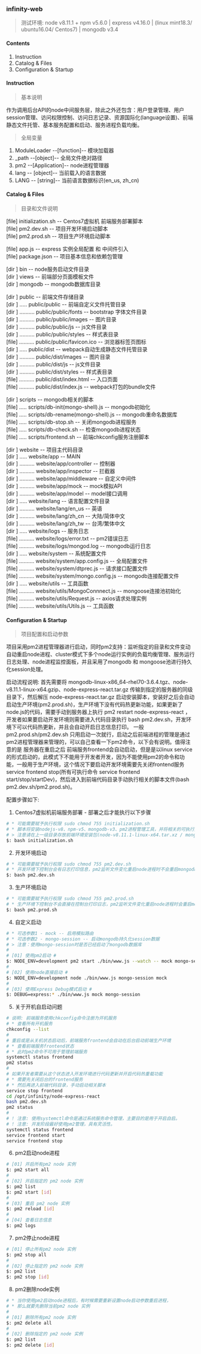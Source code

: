 ### infinity-web
>测试环境: node v8.11.1 + npm v5.6.0 | express v4.16.0 | (linux mint18.3/ ubuntu16.04/ Centos7) | mongodb v3.4

#### Contents
1. Instruction
2. Catalog & Files
3. Configuration & Startup

#### Instruction

> 基本说明  

作为调用后台API的node中间服务层，除此之外还包含：用户登录管理、用户session管理、访问权限控制、访问日志记录、资源国际化(language设置)、前端静态文件托管、基本服务配置和启动、服务进程负载均衡。

> 全局变量  

1. ModuleLoader --[function]-- 模块加载器
2. \_path --[object]-- 全局文件绝对路径
3. pm2 --[Application]-- node进程管理器
4. lang -- [object]-- 当前载入的语言数据
4. LANG -- [string]-- 当前语言数据标识(en_us, zh_cn)

#### Catalog & Files
> 目录和文件说明  

[file] initialization.sh -- Centos7虚拟机 前端服务部署脚本  
[file] pm2.dev.sh -- 项目开发环境启动脚本  
[file] pm2.prod.sh -- 项目生产环境启动脚本  

[file] app.js -- express 实例全局配置 和 中间件引入  
[file] package.json -- 项目基本信息和依赖包管理  

[dir ] bin -- node服务启动文件目录  
[dir ] views -- 前端部分页面模板文件  
[dir ] mongodb -- mongodb数据库目录  

[dir ] public -- 前端文件存储目录  
[dir ] ..... public/public -- 前端自定义文件托管目录  
[dir ] .......... public/public/fonts -- bootstrap 字体文件目录  
[dir ] .......... public/public/images -- 图片目录  
[dir ] .......... public/public/js -- js文件目录  
[dir ] .......... public/public/styles -- 样式表目录  
[file] .......... public/public/favicon.ico -- 浏览器标签页图标    
[dir ] ..... public/dist -- webpack自动生成静态文件托管目录  
[dir ] .......... public/dist/images -- 图片目录  
[dir ] .......... public/dist/js -- js文件目录  
[dir ] .......... public/dist/styles -- 样式表目录  
[file] .......... public/dist/index.html -- 入口页面  
[file] .......... public/dist/index.js -- webpack打包的bundle文件  

[dir ] scripts -- mongodb相关的脚本  
[file] ..... scripts/db-init(mongo-shell).js -- mongodb初始化  
[file] ..... scripts/db-rename(mongo-shell).js -- mongodb重命名数据库  
[file] ..... scripts/db-stop.sh -- 关闭mongodb进程服务  
[file] ..... scripts/db-check.sh -- 检查mongodb进程状态  
[file] ..... scripts/frontend.sh -- 前端chkconfig服务注册脚本  

[dir ] website -- 项目主代码目录  
[dir ] ..... website/app -- MAIN  
[dir ] .......... website/app/controller -- 控制器  
[dir ] .......... website/app/inspector -- 拦截器  
[dir ] .......... website/app/middleware -- 自定义中间件  
[dir ] .......... website/app/mock -- mock模拟API  
[dir ] .......... website/app/model -- model接口调用  
[dir ] ..... website/lang -- 语言配置文件目录  
[dir ] .......... website/lang/en_us -- 英语  
[dir ] .......... website/lang/zh_cn -- 大陆/简体中文  
[dir ] .......... website/lang/zh_tw -- 台湾/繁体中文  
[dir ] ..... website/logs -- 服务日志  
[file] .......... website/logs/error.txt -- pm2错误日志  
[file] .......... website/logs/mongod.log -- mongodb运行日志  
[dir ] ..... website/system -- 系统配置文件  
[file] .......... website/system/app.config.js -- 全局配置文件  
[file] .......... website/system/dtprec.js -- 请求接口配置文件  
[file] .......... website/system/mongo.config.js -- mongodb连接配置文件  
[dir ] ..... website/utils -- 工具函数  
[file] .......... website/utils/MongoConnnect.js -- mongoose连接池初始化  
[file] .......... website/utils/Request.js -- axios请求处理实例  
[file] .......... website/utils/Utils.js -- 工具函数  

#### Configuration & Startup
> 项目配置和启动参数  

项目采用pm2进程管理器进行启动，同时pm2支持：监听指定的目录和文件变动自动重启node进程、cluster模式下多个node运行实例的负载均衡管理、服务运行日志处理、node进程监控面板，并且采用了mongodb 和 mongoose池进行持久化session处理。  

启动流程说明: 首先需要将 mongodb-linux-x86_64-rhel70-3.6.4.tgz、node-v8.11.1-linux-x64.gzip、node-express-react.tar.gz 传输到指定的服务器的同级目录下，然后解压 node-express-react.tar.gz 启动安装脚本，安装好之后会自动启动生产环境(pm2.prod.sh)，生产环境下没有代码热更新功能，如果更新了node.js的代码，需要手动到服务器上执行 pm2 restart node-express-react ，开发者如果要启动开发环境则需要进入代码目录执行 bash pm2.dev.sh，开发环境下可以代码热更新，并且会自动开启日志信息打印。 一般 pm2.prod.sh/pm2.dev.sh 只用启动一次就行，启动之后前端进程的管理是通过pm2进程管理器来管理的，可以自己查看一下pm2命令，以下会有说明。值得注意的是 服务器在重启之后 前端服务frontend会自动启动，但是是以linux service的形式启动的，此模式下不能用于开发者开发，因为不能使用pm2的命令和功能，一般用于生产环境，这个情况下要启动开发环境需要先关闭frontend服务 service frontend stop(所有可执行命令 service frontend start/stop/startDev)，然后进入到前端代码目录手动执行相关的脚本文件(bash pm2.dev.sh/pm2.prod.sh)。

配置步骤如下:  

1. Centos7虚拟机前端服务部署 - 部署之后才能执行以下步骤
```sh
# * 可能需要赋予执行权限 sudo chmod 755 initialization.sh
# * 脚本将安装nodejs-v8、npm-v5、mongodb-v3、pm2进程管理工具，并将相关的可执行文件加入环境变量，最后将自动运行前端服务并监听文件变化
# > 注意请在上一级目录存放前端环境安装包(node-v8.11.1-linux-x64.tar.xz / mongodb-linux-x86_64-3.4.15.tgz)
$: bash initialization.sh
```

2. 开发环境启动
```sh
# * 可能需要赋予执行权限 sudo chmod 755 pm2.dev.sh
# * 开发环境下控制台会有日志打印信息，pm2监听文件变化重启node进程时不会重启mongodb数据库服务
$: bash pm2.dev.sh
```

3. 生产环境启动
```sh
# * 可能需要赋予执行权限 sudo chmod 755 pm2.prod.sh
# * 生产环境下控制台不会直接在控制台打印日志，pm2监听文件变化重启node进程时会重启mongodb数据库服务
$: bash pm2.prod.sh
```

4. 自定义启动
```sh
# * 可选参数1 - mock -- 启用模拟路由
# * 可选参数2 - mongo-session -- 启动mongodb持久化session数据
# > 注意：使用mongo-session时是否已经启动了mongodb数据库
#
# [01] 使用pm2启动 #
$: NODE_ENV=development pm2 start ./bin/www.js --watch -- mock mongo-session
#
# [02] 使用node直接启动 #
$: NODE_ENV=development node ./bin/www.js mongo-session mock
#
# [03] 使用Express Debug模式启动 #
$: DEBUG=express:* ./bin/www.js mock mongo-session
```

5. 关于开机自启动问题
```sh
# 说明: 前端服务使用chkconfig命令注册为开机服务
# * 查看所有开机服务
chkconfig --list
#
# 重启或是从关机状态启动后，前端服务frontend会自动在后台启动前端生产环境
# * 查看前端服务frontend状态
# * 此时pm2命令不可用于管理前端服务
systemctl status frontend
pm2 status
#
# 如果开发者需要从这个状态进入开发环境进行代码更新并开启代码热重载功能
# * 需要先关闭后台的frontend服务
# * 然后再进入前端代码目录，手动启动相关脚本
service stop frontend
cd /opt/infinity/node-express-react
bash pm2.dev.sh
pm2 status
#
# ! 注意: 使用systemctl命令是通过系统服务命令管理，主要目的是用于开启自启。
# ! 注意: 开发阶段最好使用pm2管理，具有灵活性。
systemctl status frontend
service frontend start
service frontend stop
```

6. pm2启动node进程
```sh
# [01] 开启所有pm2 node 实例
$: pm2 start all
#
# [02] 开启指定的 pm2 node 实例
$: pm2 list
$: pm2 start [id]
#
# [03] 重启 pm2 node 实例
$: pm2 reload [id]
#
# [04] 查看日志信息
$: pm2 logs
```

7. pm2停止node进程
```sh
# [01] 停止所有pm2 node 实例
$: pm2 stop all
#
# [02] 停止指定的 pm2 node 实例
$: pm2 list
$: pm2 stop [id]
```

8. pm2删除node实例
```sh
# * 当你使用pm2启动node进程后，有时候需要重新设置node启动参数重启进程，
# * 那么就要先删除当前pm2 node 实例  
#
# [01] 删除所有pm2 node 实例
$: pm2 delete all
#
# [02] 删除指定的 pm2 node 实例
$: pm2 list
$: pm2 delete [id]
```
